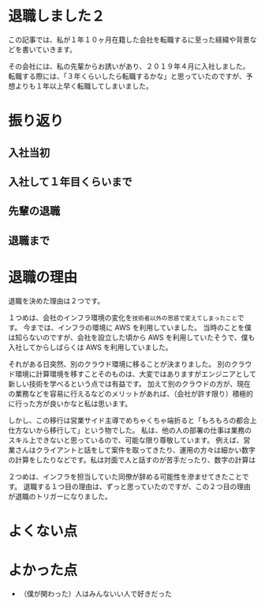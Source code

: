 # 退職しました２

この記事では、私が１年１０ヶ月在籍した会社を転職するに至った経緯や背景などを書いていきます。

その会社には、私の先輩からお誘いがあり、２０１９年４月に入社しました。
転職する際には、「３年くらいしたら転職するかな」と思っていたのですが、予想よりも１年以上早く転職してしまいました。

# 振り返り

## 入社当初

## 入社して１年目くらいまで

## 先輩の退職

## 退職まで


# 退職の理由

退職を決めた理由は２つです。

１つめは、会社のインフラ環境の変化を`技術者以外の思惑で変えてしまったこと`です。
今までは、インフラの環境に AWS を利用していました。
当時のことを僕は知らないのですが、会社を設立した頃から AWS を利用していたそうで、僕も入社してからしばらくは AWS を利用していました。

それがある日突然、別のクラウド環境に移ることが決まりました。
別のクラウド環境に計算環境を移すことそのものは、大変ではありますがエンジニアとして新しい技術を学べるという点では有益です。
加えて別のクラウドの方が、現在の業務などを容易に行えるなどのメリットがあれば、（会社が許す限り）積極的に行った方が良いかなと私は思います。

しかし、この移行は営業サイド主導でめちゃくちゃ端折ると「もろもろの都合上仕方ないから移行して」という物でした。
私は、他の人の部署の仕事は業務のスキル上できないと思っているので、可能な限り尊敬しています。
例えば、営業さんはクライアントと話をして案件を取ってきたり、運用の方々は細かい数字の計算をしたりなどです。私は対面で人と話すのが苦手だったり、数字の計算は

２つめは、インフラを担当していた同僚が辞める可能性を滲ませてきたことです。
退職する１つ目の理由は、ずっと思っていたのですが、この２つ目の理由が退職のトリガーになりました。

# よくない点

# よかった点

- （僕が関わった）人はみんないい人で好きだった

